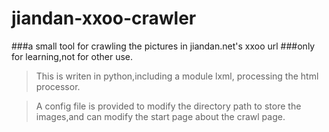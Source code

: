 jiandan-xxoo-crawler
====================

###a small tool for crawling the pictures in jiandan.net's xxoo url
###only for learning,not for other use.


> This is writen in python,including a module lxml, processing the html processor.

> A config file is provided to modify the directory path to store the images,and can modify the start page about the crawl page.
